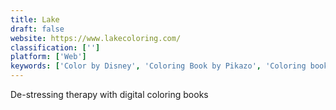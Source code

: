 ```yaml
---
title: Lake
draft: false 
website: https://www.lakecoloring.com/
classification: ['']
platform: ['Web']
keywords: ['Color by Disney', 'Coloring Book by Pikazo', 'Coloring book for nerds', 'HolidayPost App', 'Mapbrush', 'Moo Postcards', 'Scout', 'The Drake Coloring Book', 'The Meme Bible']
---
```

De-stressing therapy with digital coloring books
